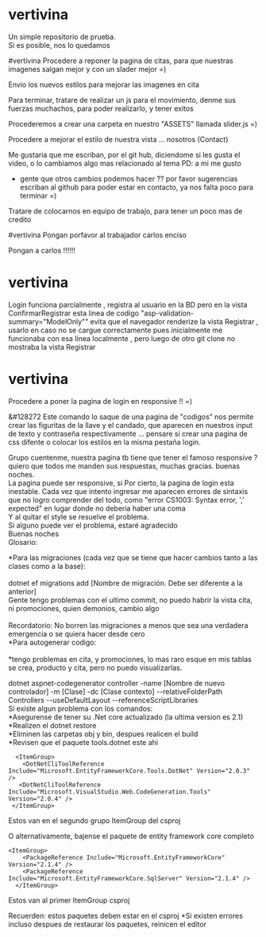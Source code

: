 



# vertivina
Un simple repositorio de prueba.<br/>
Si es posible, nos lo quedamos<br/>

#vertivina
Procedere a reponer la pagina de citas, para que nuestras imagenes salgan mejor y con un slader mejor =) <br/>

Envio los nuevos estilos para mejorar las imagenes en cita 

Para terminar, tratare de realizar un js para el movimiento, denme sus fuerzas muchachos, para poder realizarlo, y tener exitos <br/>

Procederemos a crear una carpeta en nuestro "ASSETS" llamada slider.js =) 

Procedere a mejorar el estilo de nuestra vista ... nosotros (Contact) 

Me gustaria que me escriban, por el git hub, diciendome si les gusta el video, o lo cambiamos algo mas relacionado al tema
PD: a mi me gusto

* gente que otros cambios podemos hacer ?? por favor sugerencias escriban al github para poder estar en contacto, ya nos falta poco para terminar =)

Tratare de colocarnos en equipo de trabajo, para tener un poco mas de credito

#vertivina 
Pongan porfavor al trabajador carlos enciso

Pongan a carlos !!!!!! 

# vertivina 
Login funciona parcialmente , registra al usuario en la BD pero en la vista ConfirmarRegistrar esta linea de codigo "asp-validation-summary="ModelOnly""
evita que el navegador renderize la vista Registrar , usarlo en caso no se cargue correctamente pues inicialmente me funcionaba con esa línea localmente , pero luego de otro git clone no mostraba la vista Registrar <br/>

# vertivina 
Procedere a poner la pagina de login en responsive !! =) <br/>

&#128272
Este comando lo saque de una pagina de "codigos" nos permite crear las figuritas de la llave y el candado, que aparecen en nuestros input de texto y contraseña respectivamente ... pensare si crear una pagina de css difente o colocar los estilos en la misma pestaña login.<br/>

Grupo cuentenme, nuestra pagina tb tiene que tener el famoso responsive ? 
quiero que todos me manden sus respuestas, muchas gracias. buenas noches.
<br/>
La pagina puede ser responsive, si
Por cierto, la pagina de login esta inestable. Cada vez que intento ingresar me aparecen errores de sintaxis que no logro comprender del todo, como "error CS1003: Syntax error, ',' expected" en lugar donde no deberia haber una coma
<br/>
Y al quitar el style se resuelve el problema.
<br/>
Si alguno puede ver el problema, estaré agradecido
<br/>
Buenas noches
<br/>
Glosario:<br/>

*Para las migraciones (cada vez que se tiene que hacer cambios tanto a las clases como a la base): <br/>
 <br/>
  dotnet ef migrations add [Nombre de migración. Debe ser diferente a la anterior] <br/>
Gente tengo problemas con el ultimo commit, no puedo habrir la vista cita, ni promociones, quien demonios, cambio algo <br/>
<br/>
Recordatorio: No borren las migraciones a menos que sea una verdadera emergencia o se quiera hacer desde cero
 <br/>
*Para autogenerar codigo: <br/>
 <br/>
 *tengo problemas en cita, y promociones, lo mas raro esque en mis tablas se crea, producto y cita, pero no puedo visualizarlas.<br/>

  dotnet aspnet-codegenerator controller -name [Nombre de nuevo controlador] -m [Clase] -dc [Clase contexto] --relativeFolderPath     Controllers --useDefaultLayout --referenceScriptLibraries 
 <br/>
 Si existe algun problema con los comandos: <br/>
 *Asegurense de tener su .Net core actualizado (la ultima version es 2.1) <br/>
 *Realizen el dotnet restore <br/>
 *Eliminen las carpetas obj y bin, despues realicen el build<br/>
 *Revisen que el paquete tools.dotnet este ahi <br/>
 
 ```
   <ItemGroup> 
     <DotNetCliToolReference Include="Microsoft.EntityFrameworkCore.Tools.DotNet" Version="2.0.3" /> 
    <DotNetCliToolReference Include="Microsoft.VisualStudio.Web.CodeGeneration.Tools" Version="2.0.4" /> 
  </ItemGroup>

```
Estos van en el segundo grupo ItemGroup del csproj

O alternativamente, bajense el paquete de entity framework core completo <br/>
```
<ItemGroup>
    <PackageReference Include="Microsoft.EntityFrameworkCore" Version="2.1.4" />
    <PackageReference Include="Microsoft.EntityFrameworkCore.SqlServer" Version="2.1.4" />
  </ItemGroup>

```
Estos van al primer ItemGroup csproj

Recuerden: estos paquetes deben estar en el csproj
 *Si existen errores incluso despues de restaurar los paquetes, reinicen el editor
 
 

